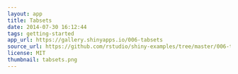 ```yaml
---
layout: app
title: Tabsets
date: 2014-07-30 16:12:44
tags: getting-started
app_url: https://gallery.shinyapps.io/006-tabsets
source_url: https://github.com/rstudio/shiny-examples/tree/master/006-tabsets
license: MIT
thumbnail: tabsets.png
---
```

